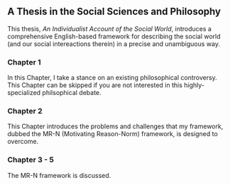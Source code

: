 ## A Thesis in the Social Sciences and Philosophy

This thesis, *An Individualist Account of the Social World*, introduces a comprehensive English-based framework for describing the social world (and our social intereactions therein) in a precise and unambiguous way. 

### Chapter 1
In this Chapter, I take a stance on an existing philosophical controversy. This Chapter can be skipped if you are not interested in this highly-specialized philsophical debate. 

### Chapter 2
This Chapter introduces the problems and challenges that my framework, dubbed the MR-N (Motivating Reason-Norm) framework, is designed to overcome. 

### Chapter 3 - 5
The MR-N framework is discussed. 
